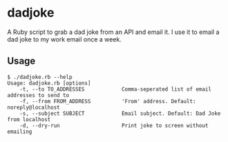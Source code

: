 # dadjoke
A Ruby script to grab a dad joke from an API and email it. I use it to email a dad joke to my work email once a week.

## Usage
```console
$ ./dadjoke.rb --help
Usage: dadjoke.rb [options]
    -t, --to TO_ADDRESSES            Comma-seperated list of email addresses to send to
    -f, --from FROM_ADDRESS          'From' address. Default: noreply@localhost
    -s, --subject SUBJECT            Email subject. Default: Dad Joke from localhost
    -d, --dry-run                    Print joke to screen without emailing
```
